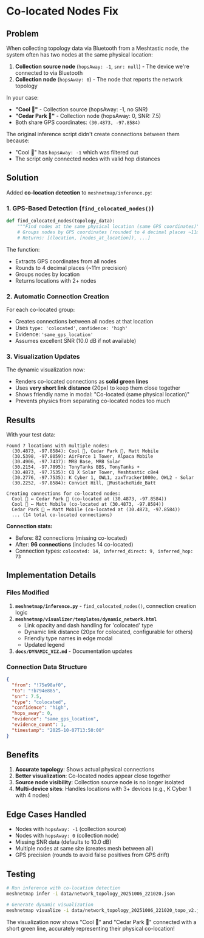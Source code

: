 # Co-located Nodes Fix

## Problem

When collecting topology data via Bluetooth from a Meshtastic node, the system often has two nodes at the same physical location:

1. **Collection source node** (`hopsAway: -1`, `snr: null`) - The device we're connected to via Bluetooth
2. **Collection node** (`hopsAway: 0`) - The node that reports the network topology

In your case:
- **"Cool 🫘"** - Collection source (hopsAway: -1, no SNR)
- **"Cedar Park 🦙"** - Collection node (hopsAway: 0, SNR: 7.5)
- Both share GPS coordinates: `(30.4873, -97.8584)`

The original inference script didn't create connections between them because:
- "Cool 🫘" has `hopsAway: -1` which was filtered out
- The script only connected nodes with valid hop distances

## Solution

Added **co-location detection** to `meshnetmap/inference.py`:

### 1. GPS-Based Detection (`find_colocated_nodes()`)

```python
def find_colocated_nodes(topology_data):
    """Find nodes at the same physical location (same GPS coordinates)"""
    # Groups nodes by GPS coordinates (rounded to 4 decimal places ~11m precision)
    # Returns: [(location, [nodes_at_location]), ...]
```

The function:
- Extracts GPS coordinates from all nodes
- Rounds to 4 decimal places (~11m precision)
- Groups nodes by location
- Returns locations with 2+ nodes

### 2. Automatic Connection Creation

For each co-located group:
- Creates connections between all nodes at that location
- Uses `type: 'colocated'`, `confidence: 'high'`
- Evidence: `'same_gps_location'`
- Assumes excellent SNR (10.0 dB if not available)

### 3. Visualization Updates

The dynamic visualization now:
- Renders co-located connections as **solid green lines**
- Uses **very short link distance** (20px) to keep them close together
- Shows friendly name in modal: "Co-located (same physical location)"
- Prevents physics from separating co-located nodes too much

## Results

With your test data:
```
Found 7 locations with multiple nodes:
  (30.4873, -97.8584): Cool 🫘, Cedar Park 🦙, Matt Mobile
  (30.5398, -97.8059): AirForce 1 Tower, Alpaca Mobile
  (30.4906, -97.7437): MRB Base, MRB Solar
  (30.2154, -97.7895): TonyTanks BBS, TonyTanks ☀️
  (30.4873, -97.7535): CQ X Solar Tower, Meshtastic c8e4
  (30.2776, -97.7535): K Cyber 1, OWL1, zaxTracker1000e, OWL2 - Solar
  (30.2252, -97.8584): Convict Hill, 🔋MustacheRide_Batt

Creating connections for co-located nodes:
  Cool 🫘 ↔ Cedar Park 🦙 (co-located at (30.4873, -97.8584))
  Cool 🫘 ↔ Matt Mobile (co-located at (30.4873, -97.8584))
  Cedar Park 🦙 ↔ Matt Mobile (co-located at (30.4873, -97.8584))
  ... (14 total co-located connections)
```

**Connection stats:**
- Before: 82 connections (missing co-located)
- After: **96 connections** (includes 14 co-located)
- Connection types: `colocated: 14, inferred_direct: 9, inferred_hop: 73`

## Implementation Details

### Files Modified

1. **`meshnetmap/inference.py`** - `find_colocated_nodes()`, connection creation logic
2. **`meshnetmap/visualizer/templates/dynamic_network.html`**
   - Link opacity and dash handling for 'colocated' type
   - Dynamic link distance (20px for colocated, configurable for others)
   - Friendly type names in edge modal
   - Updated legend
3. **`docs/DYNAMIC_VIZ.md`** - Documentation updates

### Connection Data Structure

```json
{
  "from": "!75e98af0",
  "to": "!b794e885",
  "snr": 7.5,
  "type": "colocated",
  "confidence": "high",
  "hops_away": 0,
  "evidence": "same_gps_location",
  "evidence_count": 1,
  "timestamp": "2025-10-07T13:50:00"
}
```

## Benefits

1. **Accurate topology**: Shows actual physical connections
2. **Better visualization**: Co-located nodes appear close together
3. **Source node visibility**: Collection source node is no longer isolated
4. **Multi-device sites**: Handles locations with 3+ devices (e.g., K Cyber 1 with 4 nodes)

## Edge Cases Handled

- Nodes with `hopsAway: -1` (collection source)
- Nodes with `hopsAway: 0` (collection node)
- Missing SNR data (defaults to 10.0 dB)
- Multiple nodes at same site (creates mesh between all)
- GPS precision (rounds to avoid false positives from GPS drift)

## Testing

```bash
# Run inference with co-location detection
meshnetmap infer -i data/network_topology_20251006_221020.json

# Generate dynamic visualization
meshnetmap visualize -i data/network_topology_20251006_221020_topo_v2.json --show --dynamic
```

The visualization now shows "Cool 🫘" and "Cedar Park 🦙" connected with a short green line, accurately representing their physical co-location!

